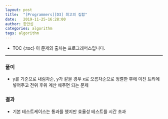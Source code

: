 ```yaml
---
layout: post
title:  "[Programmers][D3] 최고의 집합"
date:   2019-11-25-16:28:00
author: 한만섭
categories: algorithm
tags: algorithm 
---
```




* TOC
{:toc}
이 문제의 출처는 프로그래머스입니다. 

***





### 풀이 

- y를 기준으로 내림차순, y가 같을 경우 x로 오름차순으로 정렬한 후에 이진 트리에 넣어주고 전위 후위 계산 해주면 되는 문제

### 결과 

- 기본 테스트케이스는 통과를 했지만 효율성 테스트를 시간 초과 